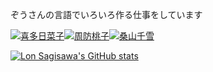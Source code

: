 ぞうさんの言語でいろいろ作る仕事をしています

[![喜多日菜子](https://img.shields.io/badge/CINDERELLA%20GIRLS-%E5%96%9C%E5%A4%9A%E6%97%A5%E8%8F%9C%E5%AD%90-F4D059?style=for-the-badge)](https://idollist.idolmaster-official.jp/detail/20046)[![周防桃子](https://img.shields.io/badge/MILLION%20LIVE!-%E5%91%A8%E9%98%B2%E6%A1%83%E5%AD%90-EFB864?style=for-the-badge)](https://idollist.idolmaster-official.jp/detail/30015)[![桑山千雪](https://img.shields.io/badge/SHINY%20COLORS-%E6%A1%91%E5%B1%B1%E5%8D%83%E9%9B%AA-FBFAFA?style=for-the-badge)](https://idollist.idolmaster-official.jp/detail/50008)

[![Lon Sagisawa's GitHub stats](https://github-readme-stats.vercel.app/api?username=lonsagisawa)](https://github.com/anuraghazra/github-readme-stats)
